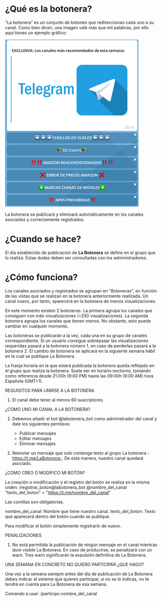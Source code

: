 # ¿Qué es la botonera?
“La botonera” es un conjunto de botones que redireccionan cada uno a su canal.
Como bien dicen, una imagen vale más que mil palabras, por ello aquí tienes un ejemplo gráfico:

![GitHub Logo](/media/botonera.png)

La botonera se publicará y eliminará automáticamente en los canales asociados y correctamente registrados.

# ¿Cuando se hace?

El día establecido de publicación de **La Botonera** se define en el grupo que lo realiza. Estas dudas deben ser consultadas con los administradores.

# ¿Cómo funciona?

Los canales asociados y registrados se agrupan en "Botoneras", en función de las vistas que se realizan en la botonera anteriormente realizada. Un canal nuevo, por tanto, aparecerá en la botonera de menos visualizaciones.

En este momento existen 2 botoneras. La primera agrupa los canales que consiguen con más visualizaciones (~250 visualizaciones). La segunda botonera agrupa los canales que tienen menos. No obstante, esto puede cambiar en cualquier momento.

Las botoneras se publicarán a la vez, cada una en su grupo de canales correspondiente. Si un usuario consigue sobrepasar 
las visualizaciones requeridas pasará a la botonera número 1, en caso de perderlas pasará a la botonera 2. El cambio de 
botonera se aplicará en la siguiente semana hábil en la cual se publique La Botonera.

La franja horaria en la que estará publicada la botonera queda reflejado en el grupo que realiza la botonera. Suele ser en horario noctorno, tomando como referencia desde 21.00h (9:00 PM) hasta las 09:00h (9:00 AM) hora Española (GMT+1).


REQUISITOS PARA UNIRSE A LA BOTONERA

1. El canal debe tener al menos 60 suscriptores.


¿COMO UNO MI CANAL A LA BOTONERA?

1. Debemos añadir el bot @labotonera_bot como administrador del canal y dale los siguientes permisos:
    - Publicar mensajes
    - Editar mensajes
    - Eliminar mensajes

2. Reenviar un mensaje que solo contenga texto al grupo La botonera -https://t.me/LaBotonera-. De esta manera,
nuestro canal quedará asociado.


¿COMO CREO O MODIFICO MI BOTÓN?

La creación o modificación y el registro del botón se realiza en la misma orden:
/registrar_boton@labotonera_bot @nombre_del_canal "texto_del_boton" = "https://t.me/nombre_del_canal"

Las comillas son obligatorias.

nombre_del_canal: Nombre que tiene nuestro canal.
texto_del_boton: Texto que aparecerá dentro del botón cuando se publique.

Para modificar el botón simplemente registrarlo de nuevo.


PENALIZACIONES

1. No está permitida la publicación de ningún mensaje en el canal mientras dure visible La Botonera. En caso de producirse,
se penalizará con un warn. Tres warn significarán la expulsión definitiva de La Botonera.


UNA SEMANA EN CONCRETO NO QUIERO PARTICIPAR ¿QUE HAGO?

Una vez a la semana siempre antes del día de publicación de La Botonera debes indicar al sistema que quieres participar,
si no se lo indicas, no te tendrá en cuenta para La Botonera de esa semana.

Comando a usar: /participo nombre_del_canal
